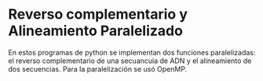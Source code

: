 # Reverso complementario y Alineamiento Paralelizado
 
En estos programas de python se implementan dos funciones paralelizadas: el reverso complementario de una secuancuia de ADN y el alineamiento de dos secuencias. Para la paralelización se usó OpenMP.
